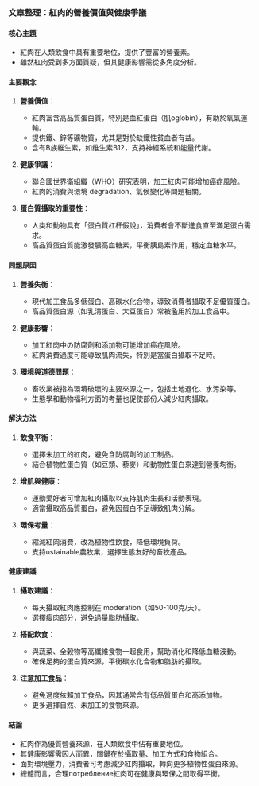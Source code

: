 ### 文章整理：紅肉的營養價值與健康爭議

#### 核心主題
- 紅肉在人類飲食中具有重要地位，提供了豐富的營養素。
- 雖然紅肉受到多方面質疑，但其健康影響需從多角度分析。

#### 主要觀念
1. **營養價值**：
   - 紅肉富含高品質蛋白質，特別是血紅蛋白（肌oglobin），有助於氧氣運輸。
   - 提供鐵、鋅等礦物質，尤其是對於缺鐵性貧血者有益。
   - 含有B族維生素，如维生素B12，支持神經系統和能量代謝。

2. **健康爭議**：
   - 聯合國世界衛組織（WHO）研究表明，加工紅肉可能增加癌症風險。
   - 紅肉的消費與環境 degradation、氣候變化等問題相關。

3. **蛋白質攝取的重要性**：
   - 人类和動物具有「蛋白質杠杆假說」，消費者會不斷進食直至滿足蛋白需求。
   - 高品質蛋白質能激發胰高血糖素，平衡胰島素作用，穩定血糖水平。

#### 問題原因
1. **營養失衡**：
   - 現代加工食品多低蛋白、高碳水化合物，導致消費者攝取不足優質蛋白。
   - 高品質蛋白源（如乳清蛋白、大豆蛋白）常被濫用於加工食品中。

2. **健康影響**：
   - 加工紅肉中の防腐劑和添加物可能增加癌症風險。
   - 紅肉消費過度可能導致肌肉流失，特別是當蛋白攝取不足時。

3. **環境與道德問題**：
   - 畜牧業被指為環境破壞的主要來源之一，包括土地退化、水污染等。
   - 生態學和動物福利方面的考量也促使部份人減少紅肉攝取。

#### 解決方法
1. **飲食平衡**：
   - 選擇未加工的紅肉，避免含防腐劑的加工制品。
   - 結合植物性蛋白質（如豆類、藜麥）和動物性蛋白來達到營養均衡。

2. **增肌與健康**：
   - 運動愛好者可增加紅肉攝取以支持肌肉生長和活動表現。
   - 適當攝取高品質蛋白，避免因蛋白不足導致肌肉分解。

3. **環保考量**：
   - 縮減紅肉消費，改為植物性飲食，降低環境負荷。
   - 支持ustainable農牧業，選擇生態友好的畜牧產品。

#### 健康建議
1. **攝取建議**：
   - 每天攝取紅肉應控制在 moderation（如50-100克/天）。
   - 選擇瘦肉部分，避免過量脂肪攝取。

2. **搭配飲食**：
   - 與蔬菜、全穀物等高纖維食物一起食用，幫助消化和降低血糖波動。
   - 確保足夠的蛋白質來源，平衡碳水化合物和脂肪的攝取。

3. **注意加工食品**：
   - 避免過度依賴加工食品，因其通常含有低品質蛋白和高添加物。
   - 更多選擇自然、未加工的食物來源。

#### 結論
- 紅肉作為優質營養來源，在人類飲食中佔有重要地位。
- 其健康影響需因人而異，關鍵在於攝取量、加工方式和食物組合。
- 面對環境壓力，消費者可考慮減少紅肉攝取，轉向更多植物性蛋白來源。
- 總體而言，合理потребление紅肉可在健康與環保之間取得平衡。
